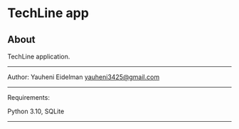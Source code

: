 TechLine app
===============


About
-----

TechLine application.
*******************
Author: Yauheni Eidelman yauheni3425@gmail.com
*******************
Requirements:

Python 3.10, SQLite
*******************
